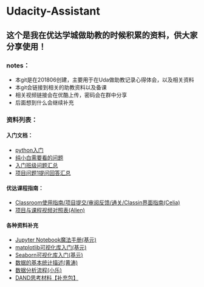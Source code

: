 # Udacity-Assistant
## 这个是我在优达学城做助教的时候积累的资料，供大家分享使用！
### notes：

- 本git是在201806创建，主要用于在Uda做助教记录心得体会，以及相关资料
- 本git会链接到相关的助教资料以及备课
- 相关视频链接会在优酷上传，密码会在群中分享
- 后面想到什么会继续补充

### 资料列表：
#### 入门文档：
- [python入门](https://github.com/AAAlvin/-Udacity-Assistant/blob/master/python%E5%85%A5%E9%97%A8.md)
- [纯小白需要看的问题](https://github.com/AAAlvin/-Udacity-Assistant/blob/master/files/纯小白需要看的问题.pdf)
- [入门班级问题汇总](https://github.com/AAAlvin/-Udacity-Assistant/blob/master/files/%E5%85%A5%E9%97%A8%E7%8F%AD%E7%BA%A7%E9%97%AE%E9%A2%98%E6%B1%87%E6%80%BB.pdf)
- [项目问题1提问回答汇总](https://github.com/AAAlvin/-Udacity-Assistant/blob/master/files/%E9%A1%B9%E7%9B%AE%E9%97%AE%E9%A2%981%E6%8F%90%E9%97%AE%E5%9B%9E%E7%AD%94%E6%B1%87%E6%80%BB.pdf)

#### 优达课程指南：
- [Classroom使用指南/项目提交/审阅反馈/通关/Classin界面指南(Celia)](https://docs.qq.com/doc/BqI21X2yZIht154Jnf04HPOn3osVEN142uDI2YItbu2NkIUj3IQmKC2Cjyb92GWUxv12ewh4412Isj1QaEL61?opendocxfrom=admin)
- [项目与课程视频对照表(Allen)](https://docs.qq.com/sheet/BqI21X2yZIht1ZHV3w3zw0NJ0Efwl34MshCj26xyJB0q63TN2IQmKC2Cjyb92xGDtg3qyTqS3AHcGG1oLVpn0?opendocxfrom=admin#BB08J2)

#### 各种资料补充
- [Jupyter Notebook魔法手册(基元)](https://github.com/AAAlvin/-Udacity-Assistant/blob/master/files/Jupyter%20Notebook%E9%AD%94%E6%B3%95%E6%89%8B%E5%86%8C.docx)
- [matplotlib可视化库入门(基元)](https://github.com/AAAlvin/-Udacity-Assistant/blob/master/files/matplotlib%E5%8F%AF%E8%A7%86%E5%8C%96%E5%BA%93%E5%85%A5%E9%97%A8.docx)
- [Seaborn可视化库入门(基元)](https://github.com/AAAlvin/-Udacity-Assistant/blob/master/files/Seaborn%E5%8F%AF%E8%A7%86%E5%8C%96%E5%BA%93%E5%85%A5%E9%97%A8.docx)
- [数据的基本统计描述(黄涛)](https://github.com/AAAlvin/-Udacity-Assistant/blob/master/files/%E6%95%B0%E6%8D%AE%E7%9A%84%E5%9F%BA%E6%9C%AC%E7%BB%9F%E8%AE%A1%E6%8F%8F%E8%BF%B0--%E9%BB%84%E6%B6%9B.pdf)
- [数据分析流程(小乐)](https://github.com/AAAlvin/-Udacity-Assistant/blob/master/files/%E6%95%B0%E6%8D%AE%E5%88%86%E6%9E%90%E6%B5%81%E7%A8%8B_%E5%B0%8F%E4%B9%90.pdf)
- [DAND思考材料【补充包】](https://github.com/AAAlvin/-Udacity-Assistant/blob/master/files/DAND%E6%80%9D%E8%80%83%E6%9D%90%E6%96%99%E3%80%90%E8%A1%A5%E5%85%85%E5%8C%85%E3%80%91.docx)
